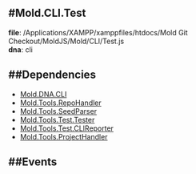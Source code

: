 
#Mold.CLI.Test
---------------------------------------

__file__: /Applications/XAMPP/xamppfiles/htdocs/Mold Git Checkout/MoldJS/Mold/CLI/Test.js  
__dna__: cli  


	






##Dependencies
--------------

* [Mold.DNA.CLI](../../Mold/DNA/CLI.md) 
* [Mold.Tools.RepoHandler](../../Mold/Tools/RepoHandler.md) 
* [Mold.Tools.SeedParser](../../Mold/Tools/SeedParser.md) 
* [Mold.Tools.Test.Tester](../../Mold/Tools/Test/Tester.md) 
* [Mold.Tools.Test.CLIReporter](../../Mold/Tools/Test/CLIReporter.md) 
* [Mold.Tools.ProjectHandler](../../Mold/Tools/ProjectHandler.md) 


##Events
--------------






 

 


 



		
